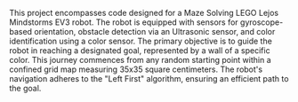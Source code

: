 This project encompasses code designed for a Maze Solving LEGO Lejos Mindstorms EV3 robot. The robot is equipped with sensors for gyroscope-based orientation, obstacle detection via an Ultrasonic sensor, and color identification using a color sensor. The primary objective is to guide the robot in reaching a designated goal, represented by a wall of a specific color. This journey commences from any random starting point within a confined grid map measuring 35x35 square centimeters. The robot's navigation adheres to the "Left First" algorithm, ensuring an efficient path to the goal.
